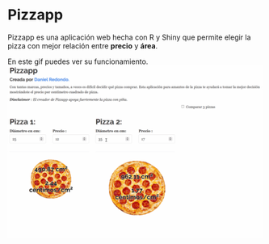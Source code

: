 # Pizzapp

Pizzapp es una aplicación web hecha con R y Shiny que permite elegir la pizza con mejor relación entre **precio** y **área**.

En este gif puedes ver su funcionamiento.
![](www/pizzapp.gif)
